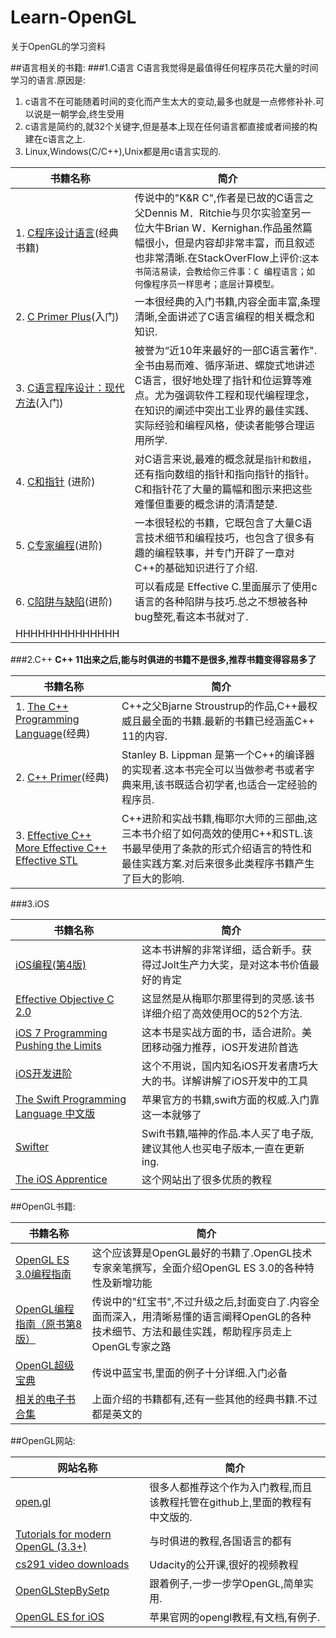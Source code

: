 # Learn-OpenGL
关于OpenGL的学习资料

##语言相关的书籍:
###1.C语言
C语言我觉得是最值得任何程序员花大量的时间学习的语言.原因是:

1. c语言不在可能随着时间的变化而产生太大的变动,最多也就是一点修修补补.可以说是一朝学会,终生受用
2. c语言是简约的,就32个关键字,但是基本上现在任何语言都直接或者间接的构建在c语言之上.
3. Linux,Windows(C/C++),Unix都是用c语言实现的.


书籍名称  | 简介 
------- | ----
1. [C程序设计语言](http://www.amazon.cn/C%E7%A8%8B%E5%BA%8F%E8%AE%BE%E8%AE%A1%E8%AF%AD%E8%A8%80-%E5%85%8B%E5%B0%BC%E6%B1%89/dp/B0011425T8/ref=sr_1_1?s=books&ie=UTF8&qid=1441953111&sr=1-1&keywords=c+programming+language)(经典书籍)  | 传说中的"K&R C",作者是已故的C语言之父Dennis M．Ritchie与贝尔实验室另一位大牛Brian W．Kernighan.作品虽然篇幅很小，但是内容却非常丰富，而且叙述也非常清晰.在StackOverFlow上评价:`这本书简洁易读，会教给你三件事：C 编程语言；如何像程序员一样思考；底层计算模型。`
2. [C Primer Plus](http://www.amazon.cn/C-Primer-Plus-%E6%99%AE%E6%8B%89%E5%A1%94/dp/B001171NQ6/ref=sr_1_3?s=books&ie=UTF8&qid=1441953111&sr=1-3&keywords=c+programming+language)(入门) |一本很经典的入门书籍,内容全面丰富,条理清晰,全面讲述了C语言编程的相关概念和知识.
3. [C语言程序设计：现代方法](http://www.amazon.cn/C%E8%AF%AD%E8%A8%80%E7%A8%8B%E5%BA%8F%E8%AE%BE%E8%AE%A1-%E7%8E%B0%E4%BB%A3%E6%96%B9%E6%B3%95-%E9%87%91/dp/B003BVBOOQ/ref=sr_1_1?s=books&ie=UTF8&qid=1441953721&sr=1-1&keywords=C%E8%AF%AD%E8%A8%80%E7%A8%8B%E5%BA%8F%E8%AE%BE%E8%AE%A1%EF%BC%9A%E7%8E%B0%E4%BB%A3%E6%96%B9%E6%B3%95+K.N.KING)(入门) | 被誉为“近10年来最好的一部C语言著作".全书由易而难、循序渐进、螺旋式地讲述C语言，很好地处理了指针和位运算等难点。尤为强调软件工程和现代编程理念，在知识的阐述中突出工业界的最佳实践、实际经验和编程风格，使读者能够合理运用所学.
4. [C和指针](http://www.amazon.cn/C%E5%92%8C%E6%8C%87%E9%92%88-Pointers-On-C-Kenneth-A-Reek/dp/B00163LU68/ref=sr_1_1?s=books&ie=UTF8&qid=1441954328&sr=1-1&keywords=C%E5%92%8C%E6%8C%87%E9%92%88) (进阶)| 对C语言来说,最难的概念就是`指针和数组`，还有指向数组的指针和指向指针的指针。C和指针花了大量的篇幅和图示来把这些难懂但重要的概念讲的清清楚楚.
5. [C专家编程](http://www.amazon.cn/C%E4%B8%93%E5%AE%B6%E7%BC%96%E7%A8%8BExpert-C-Programming-Deep-C-Secrets-Peter-Van-Der-Linden/dp/B0012NIW9K/ref=sr_1_1?s=books&ie=UTF8&qid=1441954714&sr=1-1&keywords=c%E4%B8%93%E5%AE%B6%E7%BC%96%E7%A8%8B)(进阶) |一本很轻松的书籍，它既包含了大量C语言技术细节和编程技巧，也包含了很多有趣的编程轶事，并专门开辟了一章对C++的基础知识进行了介绍.
6. [C陷阱与缺陷](http://www.amazon.cn/C%E9%99%B7%E9%98%B1%E4%B8%8E%E7%BC%BA%E9%99%B7-%E5%87%AF%E5%B0%BC%E6%A0%BC/dp/B0012UMPBY/ref=sr_1_2?s=books&ie=UTF8&qid=1441954714&sr=1-2&keywords=c%E4%B8%93%E5%AE%B6%E7%BC%96%E7%A8%8B)(进阶) | 可以看成是 Effective C.里面展示了使用c语言的各种陷阱与技巧.总之不想被各种bug整死,看这本书就对了.
 HHHHHHHHHHHHHH |
 
###2.C++
**C++ 11出来之后,能与时俱进的书籍不是很多,推荐书籍变得容易多了**


书籍名称  | 简介 
------- | ----
1. [The C++ Programming Language](http://www.amazon.cn/gp/product/0321958322/ref=as_li_ss_tl?ie=UTF8&camp=536&tag=lucida-23&creativeASIN=0321958322&linkCode=as2&creative=3132)(经典) | C++之父Bjarne Stroustrup的作品,C++最权威且最全面的书籍.最新的书籍已经涵盖C++ 11的内容.
2. [C++ Primer](http://www.amazon.cn/C-Primer-%25E6%2596%25AF%25E5%259D%25A6%25E5%2588%25A9%25C2%25B7%25E6%259D%258E%25E6%2599%25AE%25E6%259B%25BC/dp/B00ESUIL0O?SubscriptionId=AKIAJMGEVRIO53UGJCYQ&tag=16-28-282__-23&linkCode=sp1&camp=2025&creative=165953&creativeASIN=B00ESUIL0O)(经典) | Stanley B. Lippman 是第一个C++的编译器的实现者.这本书完全可以当做参考书或者字典来用,该书既适合初学者,也适合一定经验的程序员.
3. [Effective C++](http://www.amazon.cn/More-Effective-C-35%E4%B8%AA%E6%94%B9%E5%96%84%E7%BC%96%E7%A8%8B%E4%B8%8E%E8%AE%BE%E8%AE%A1%E7%9A%84%E6%9C%89%E6%95%88%E6%96%B9%E6%B3%95-%E6%A2%85%E8%80%B6/dp/B004IP8BD6/ref=sr_1_2?s=books&ie=UTF8&qid=1441957866&sr=1-2&keywords=effective+c) [More Effective C++](http://www.amazon.cn/More-Effective-C-35%E4%B8%AA%E6%94%B9%E5%96%84%E7%BC%96%E7%A8%8B%E4%B8%8E%E8%AE%BE%E8%AE%A1%E7%9A%84%E6%9C%89%E6%95%88%E6%96%B9%E6%B3%95-%E6%A2%85%E8%80%B6/dp/B004IP8BD6/ref=sr_1_2?s=books&ie=UTF8&qid=1441957866&sr=1-2&keywords=effective+c) [Effective STL](http://www.amazon.cn/%E4%B8%AD%E6%96%87%E7%89%88Effective-STL-50%E6%9D%A1%E6%9C%89%E6%95%88%E4%BD%BF%E7%94%A8STL%E7%9A%84%E7%BB%8F%E9%AA%8C-Scott-Meyers/dp/B00LL0M4JI/ref=sr_1_1?s=books&ie=UTF8&qid=1441957893&sr=1-1&keywords=effective+stl) | C++进阶和实战书籍,梅耶尔大师的三部曲,这三本书介绍了如何高效的使用C++和STL.该书最早使用了条款的形式介绍语言的特性和最佳实践方案.对后来很多此类程序书籍产生了巨大的影响.

###3.iOS


书籍名称  | 简介 
------- | ----
[iOS编程(第4版)](http://www.amazon.cn/iOS%E7%BC%96%E7%A8%8B-%E7%A7%91%E5%B0%94/dp/B00RWORA1O/ref=sr_1_1?s=books&ie=UTF8&qid=1441959745&sr=1-1&keywords=iOS) |这本书讲解的非常详细，适合新手。获得过Jolt生产力大奖，是对这本书价值最好的肯定 
[Effective Objective C 2.0](http://www.amazon.cn/dp/B00IDSGY06/ref=cm_sw_r_qz_2_dp_A2OPub0CH96YH) | 这显然是从梅耶尔那里得到的灵感.该书详细介绍了高效使用OC的52个方法.
[iOS 7 Programming Pushing the Limits](http://www.amazon.cn/iOS%E7%BC%96%E7%A8%8B%E5%AE%9E%E6%88%98-%E7%BA%B3%E7%9A%AE%E5%B0%94/dp/B00NKZCM3U/ref=sr_1_7?s=books&ie=UTF8&qid=1441959745&sr=1-7&keywords=iOS)|这本书是实战方面的书，适合进阶。美团移动强力推荐，iOS开发进阶首选
[iOS开发进阶](http://www.amazon.cn/iOS%E5%BC%80%E5%8F%91%E8%BF%9B%E9%98%B6-%E5%94%90%E5%B7%A7/dp/B00R43XG9S/ref=sr_1_2?s=books&ie=UTF8&qid=1441959745&sr=1-2&keywords=iOS) | 这个不用说，国内知名iOS开发者唐巧大大的书。详解讲解了iOS开发中的工具|实践|理论，适合有一定基础的人。 
[The Swift Programming Language 中文版](http://wiki.jikexueyuan.com/project/swift/)|苹果官方的书籍,swift方面的权威.入门靠这一本就够了
[Swifter](http://swifter.tips/buy) |Swift书籍,喵神的作品.本人买了电子版,建议其他人也买电子版本,一直在更新ing.
[The iOS Apprentice](http://www.raywenderlich.com/store/ios-apprentice)|这个网站出了很多优质的教程



##OpenGL书籍:

书籍名称  | 简介 
------- | ----
[OpenGL ES 3.0编程指南](http://item.jd.com/11655699.html) | 这个应该算是OpenGL最好的书籍了.OpenGL技术专家亲笔撰写，全面介绍OpenGL ES 3.0的各种特性及新增功能
[OpenGL编程指南（原书第8版）](http://item.jd.com/11566287.html) |传说中的"红宝书",不过升级之后,封面变白了.内容全面而深入，用清晰易懂的语言阐释OpenGL的各种技术细节、方法和最佳实践，帮助程序员走上OpenGL专家之路
[OpenGL超级宝典](http://item.jd.com/11008802.html) |传说中蓝宝书,里面的例子十分详细.入门必备
[相关的电子书合集](http://vdisk.weibo.com/s/uwBBteN5RuOs4) | 上面介绍的书籍都有,还有一些其他的经典书籍.不过都是英文的

##OpenGL网站:

网站名称  | 简介 
-------  | ----
[open.gl](https://open.gl/) | 很多人都推荐这个作为入门教程,而且该教程托管在github上,里面的教程有中文版的.
[Tutorials for modern OpenGL (3.3+)](http://www.opengl-tutorial.org/zh-hans/)|与时俱进的教程,各国语言的都有
[cs291 video downloads](https://www.udacity.com/wiki/cs291/downloads) | Udacity的公开课,很好的视频教程
[OpenGLStepBySetp](http://ogldev.atspace.co.uk/index.html)| 跟着例子,一步一步学OpenGL,简单实用.
[OpenGL ES for iOS](https://developer.apple.com/opengl-es/)|苹果官网的opengl教程,有文档,有例子.



